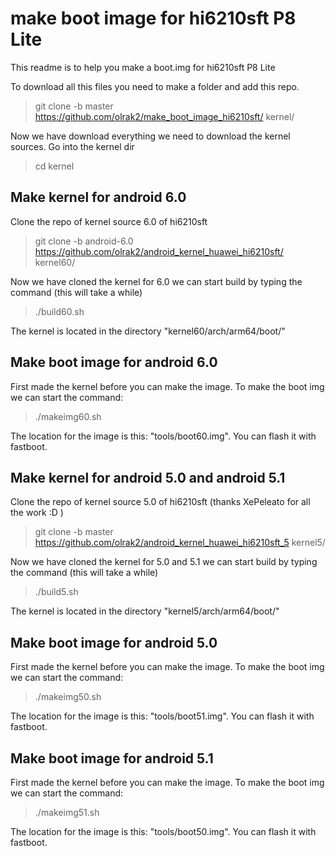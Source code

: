 # make boot image for hi6210sft P8 Lite

This readme is to help you make a boot.img for hi6210sft P8 Lite

To download all this files you need to make a folder and add this repo.

> git clone -b master https://github.com/olrak2/make_boot_image_hi6210sft/ kernel/

Now we have download everything we need to download the kernel sources. Go into the kernel dir

> cd kernel

## Make kernel for android 6.0

Clone the repo of kernel source 6.0 of hi6210sft

> git clone -b android-6.0 https://github.com/olrak2/android_kernel_huawei_hi6210sft/ kernel60/

Now we have cloned the kernel for 6.0 we can start build by typing the command (this will take a while)

> ./build60.sh

The kernel is located in the directory "kernel60/arch/arm64/boot/"

## Make boot image for android 6.0

First made the kernel before you can make the image.
To make the boot img we can start the command:

> ./makeimg60.sh

The location for the image is this: "tools/boot60.img".  You can flash it with fastboot.

## Make kernel for android 5.0 and android 5.1

Clone the repo of kernel source 5.0 of hi6210sft (thanks XePeleato for all the work :D )

> git clone -b master https://github.com/olrak2/android_kernel_huawei_hi6210sft_5 kernel5/

Now we have cloned the kernel for 5.0 and 5.1 we can start build by typing the command (this will take a while)

> ./build5.sh

The kernel is located in the directory "kernel5/arch/arm64/boot/"

## Make boot image for android 5.0

First made the kernel before you can make the image.
To make the boot img we can start the command:

> ./makeimg50.sh

The location for the image is this: "tools/boot51.img".  You can flash it with fastboot.

## Make boot image for android 5.1

First made the kernel before you can make the image.
To make the boot img we can start the command:

> ./makeimg51.sh

The location for the image is this: "tools/boot50.img".  You can flash it with fastboot.
